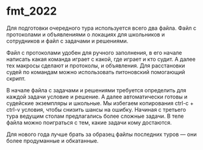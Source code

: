 # fmt_2022

Для подготовки очередного тура используется всего два файла. Файл с протоколами и объявлениями о локациях для школьников и сотрудников и файл с задачами и решениями. 

Файл с протоколами удобен для ручного заполнения, в его начале написать какая команда играет с какой, где играет и кто судит. 
А далее тех макросы сделают и протоколы, и объявления. Для расстановки судей по командам можно использовать питоновский помогающий скрипт. 

В начале файла с задачами и решениями требуется определить для каждой задачи условие и решение. А далее автоматически готовы и судейские экземпляры и школьные. Мы избегаем копирования ctrl-c + ctrl-v условия, чтобы снизить шансы на ошибку. 
Начиная с третьего тура ведущим столам предлагались более сложные задачи. В теле файла можно поиграться с тем, какие задачи кому достаются. 

Для нового года лучше брать за образец файлы последних туров — они более продуманные и обкатанные. 